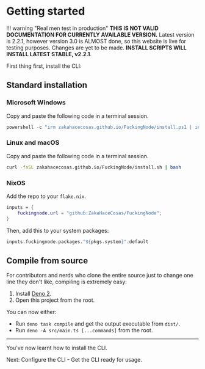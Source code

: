 # Getting started

!!! warning "Real men test in production"
    **THIS IS NOT VALID DOCUMENTATION FOR CURRENTLY AVAILABLE VERSION.**
    Latest version is 2.2.1, however version 3.0 is ALMOST done, so this website is live for testing purposes. Changes are yet to be made. **INSTALL SCRIPTS WILL INSTALL LATEST STABLE, v2.2.1**.

First thing first, install the CLI:

## Standard installation

### Microsoft Windows

Copy and paste the following code in a terminal session.

```powershell
powershell -c "irm zakahacecosas.github.io/FuckingNode/install.ps1 | iex"
```

### Linux and macOS

Copy and paste the following code in a terminal session.

```bash
curl -fsSL zakahacecosas.github.io/FuckingNode/install.sh | bash
```

### NixOS

Add the repo to your `flake.nix`.

```nix
inputs = {
    fuckingnode.url = "github:ZakaHaceCosas/FuckingNode";
}
```

Then, add this to your system packages:

```nix
inputs.fuckingnode.packages."${pkgs.system}".default
```

## Compile from source

For contributors and nerds who clone the entire source just to change one line they don't like, compiling is extremely easy:

1. Install [Deno 2](https://docs.deno.com/runtime/).
2. Open this project from the root.

You can now either:

- Run `deno task compile` and get the output executable from `dist/`.
- Run `deno -A src/main.ts [...commands]` from the root.

---

You've now learnt how to install the CLI.

Next: Configure the CLI - Get the CLI ready for usage.
